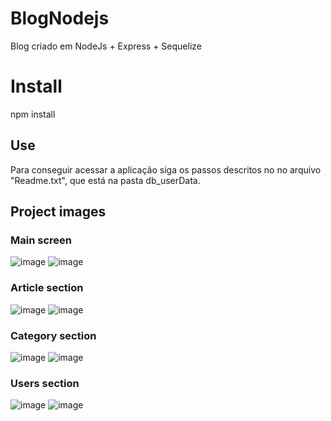 # BlogNodejs
Blog criado em NodeJs + Express + Sequelize

# Install
npm install

## Use
Para conseguir acessar a aplicação siga os passos descritos no no arquivo 
"Readme.txt", que está na pasta db_userData.

## Project images
### Main screen
![image](https://user-images.githubusercontent.com/38597378/136687170-20630fce-8742-46a7-9e1f-3dddbe400580.png)
![image](https://user-images.githubusercontent.com/38597378/136687210-5daa8fd3-106d-43e8-b558-0ee558fa23e8.png)

### Article section
![image](https://user-images.githubusercontent.com/38597378/136687226-419994a5-c8eb-40ee-a685-0494f4863216.png)
![image](https://user-images.githubusercontent.com/38597378/136687281-c08559dc-1230-421e-9793-c263b8a184a7.png)

### Category section
![image](https://user-images.githubusercontent.com/38597378/136687243-4df2d5c9-b992-4030-a84e-148050c70372.png)
![image](https://user-images.githubusercontent.com/38597378/136687309-c3680193-0358-4c81-8fbd-8e2f52f71918.png)

### Users section
![image](https://user-images.githubusercontent.com/38597378/136687250-e4f00257-db20-4c48-bf0c-d07b76477d61.png)
![image](https://user-images.githubusercontent.com/38597378/136687322-d92fea8b-cab6-4501-b481-eab7a2fa5d2d.png)
